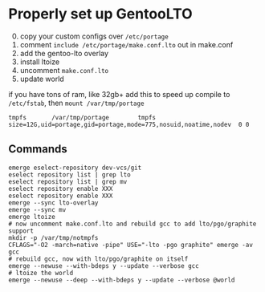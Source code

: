 # Properly set up GentooLTO

0. copy your custom configs over `/etc/portage`
1. comment `include /etc/portage/make.conf.lto` out in make.conf
2. add the gentoo-lto overlay
3. install ltoize
4. uncomment `make.conf.lto`
5. update world

if you have tons of ram, like 32gb+ add this to speed up compile to `/etc/fstab`, then `mount /var/tmp/portage`
```
tmpfs		/var/tmp/portage		tmpfs	size=12G,uid=portage,gid=portage,mode=775,nosuid,noatime,nodev	0 0
```

## Commands

```
emerge eselect-repository dev-vcs/git
eselect repository list | grep lto
eselect repository list | grep mv
eselect repository enable XXX
eselect repository enable XXX
emerge --sync lto-overlay
emerge --sync mv
emerge ltoize
# now uncomment make.conf.lto and rebuild gcc to add lto/pgo/graphite support
mkdir -p /var/tmp/notmpfs
CFLAGS="-O2 -march=native -pipe" USE="-lto -pgo graphite" emerge -av gcc
# rebuild gcc, now with lto/pgo/graphite on itself
emerge --newuse --with-bdeps y --update --verbose gcc
# ltoize the world
emerge --newuse --deep --with-bdeps y --update --verbose @world
```

